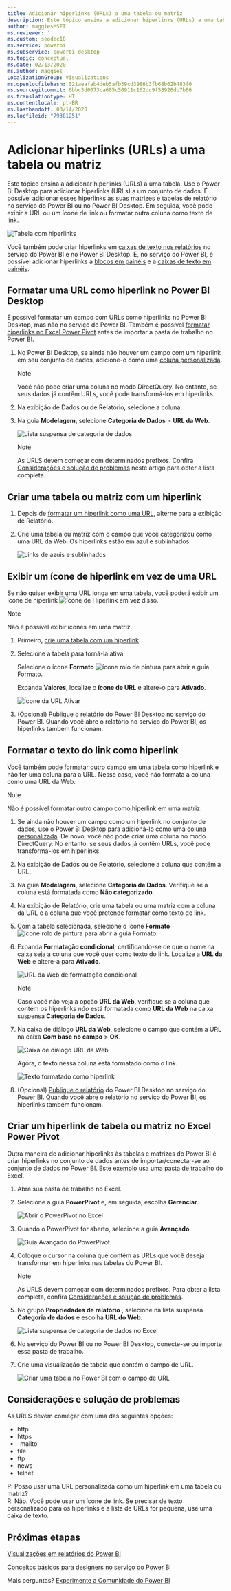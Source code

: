 ```yaml
---
title: Adicionar hiperlinks (URLs) a uma tabela ou matriz
description: Este tópico ensina a adicionar hiperlinks (URLs) a uma tabela. Use o Power BI Desktop para adicionar hiperlinks (URLs) a um conjunto de dados. Em seguida, no Power BI Desktop ou no serviço do Power BI, é possível adicionar esses hiperlinks às suas matrizes e tabelas de relatório.
author: maggiesMSFT
ms.reviewer: ''
ms.custom: seodec18
ms.service: powerbi
ms.subservice: powerbi-desktop
ms.topic: conceptual
ms.date: 02/13/2020
ms.author: maggies
LocalizationGroup: Visualizations
ms.openlocfilehash: 021aeafab4deb5afb39cd3986b3fb68b62b483f0
ms.sourcegitcommit: 6bbc3d0073ca605c50911c162dc9f58926db7b66
ms.translationtype: HT
ms.contentlocale: pt-BR
ms.lasthandoff: 03/14/2020
ms.locfileid: "79381251"
---
```

# <a name="add-hyperlinks-urls-to-a-table-or-matrix"></a>Adicionar hiperlinks (URLs) a uma tabela ou matriz
Este tópico ensina a adicionar hiperlinks (URLs) a uma tabela. Use o Power BI Desktop para adicionar hiperlinks (URLs) a um conjunto de dados. É possível adicionar esses hiperlinks às suas matrizes e tabelas de relatório no serviço do Power BI ou no Power BI Desktop. Em seguida, você pode exibir a URL ou um ícone de link ou formatar outra coluna como texto de link.

![Tabela com hiperlinks](media/power-bi-hyperlinks-in-tables/power-bi-url-link-text.png)

Você também pode criar hiperlinks em [caixas de texto nos relatórios](service-add-hyperlink-to-text-box.md) no serviço do Power BI e no Power BI Desktop. E, no serviço do Power BI, é possível adicionar hiperlinks a [blocos em painéis](service-dashboard-edit-tile.md) e a [caixas de texto em painéis](service-dashboard-add-widget.md). 


## <a name="format-a-url-as-a-hyperlink-in-power-bi-desktop"></a>Formatar uma URL como hiperlink no Power BI Desktop

É possível formatar um campo com URLs como hiperlinks no Power BI Desktop, mas não no serviço do Power BI. Também é possível [formatar hiperlinks no Excel Power Pivot](#create-a-table-or-matrix-hyperlink-in-excel-power-pivot) antes de importar a pasta de trabalho no Power BI.

1. No Power BI Desktop, se ainda não houver um campo com um hiperlink em seu conjunto de dados, adicione-o como uma [coluna personalizada](desktop-common-query-tasks.md).

    > [!NOTE]
    > Você não pode criar uma coluna no modo DirectQuery.  No entanto, se seus dados já contêm URLs, você pode transformá-los em hiperlinks.

2. Na exibição de Dados ou de Relatório, selecione a coluna. 

3. Na guia **Modelagem**, selecione **Categoria de Dados** > **URL da Web**.
   
    ![Lista suspensa de categoria de dados](media/power-bi-hyperlinks-in-tables/power-bi-format-web-url.png)

    > [!NOTE]
    > As URLS devem começar com determinados prefixos. Confira [Considerações e solução de problemas](#considerations-and-troubleshooting) neste artigo para obter a lista completa.

## <a name="create-a-table-or-matrix-with-a-hyperlink"></a>Criar uma tabela ou matriz com um hiperlink

1. Depois de [formatar um hiperlink como uma URL](#format-a-url-as-a-hyperlink-in-power-bi-desktop), alterne para a exibição de Relatório.
2. Crie uma tabela ou matriz com o campo que você categorizou como uma URL da Web. Os hiperlinks estão em azul e sublinhados.

    ![Links de azuis e sublinhados](media/power-bi-hyperlinks-in-tables/power-bi-url-blue-underline.png)


## <a name="display-a-hyperlink-icon-instead-of-a-url"></a>Exibir um ícone de hiperlink em vez de uma URL

Se não quiser exibir uma URL longa em uma tabela, você poderá exibir um ícone de hiperlink ![Ícone de Hiperlink](media/power-bi-hyperlinks-in-tables/power-bi-hyperlink-icon.png) em vez disso. 

> [!NOTE]
> Não é possível exibir ícones em uma matriz.
   
1. Primeiro, [crie uma tabela com um hiperlink](#create-a-table-or-matrix-with-a-hyperlink).

2. Selecione a tabela para torná-la ativa.

    Selecione o ícone **Formato** ![ícone rolo de pintura](media/power-bi-hyperlinks-in-tables/power-bi-paintroller.png) para abrir a guia Formato.

    Expanda **Valores**, localize o **ícone de URL** e altere-o para **Ativado**.

    ![Ícone da URL Ativar](media/power-bi-hyperlinks-in-tables/power-bi-url-icon-on.png)

1. (Opcional) [Publique o relatório](desktop-upload-desktop-files.md) do Power BI Desktop no serviço do Power BI. Quando você abre o relatório no serviço do Power BI, os hiperlinks também funcionam.

## <a name="format-link-text-as-a-hyperlink"></a>Formatar o texto do link como hiperlink

Você também pode formatar outro campo em uma tabela como hiperlink e não ter uma coluna para a URL. Nesse caso, você não formata a coluna como uma URL da Web.

> [!NOTE]
> Não é possível formatar outro campo como hiperlink em uma matriz.

1. Se ainda não houver um campo como um hiperlink no conjunto de dados, use o Power BI Desktop para adicioná-lo como uma [coluna personalizada](desktop-common-query-tasks.md). De novo, você não pode criar uma coluna no modo DirectQuery.  No entanto, se seus dados já contêm URLs, você pode transformá-los em hiperlinks.

2. Na exibição de Dados ou de Relatório, selecione a coluna que contém a URL. 

3. Na guia **Modelagem**, selecione **Categoria de Dados**. Verifique se a coluna está formatada como **Não categorizado**.

2. Na exibição de Relatório, crie uma tabela ou uma matriz com a coluna da URL e a coluna que você pretende formatar como texto de link.

3. Com a tabela selecionada, selecione o ícone **Formato** ![ícone rolo de pintura](media/power-bi-hyperlinks-in-tables/power-bi-paintroller.png) para abrir a guia Formato.

4. Expanda **Formatação condicional**, certificando-se de que o nome na caixa seja a coluna que você quer como texto do link. Localize a **URL da Web** e altere-a para **Ativado**.

    ![URL da Web de formatação condicional](media/power-bi-hyperlinks-in-tables/power-bi-format-conditional-web-url.png)

    > [!NOTE]
    > Caso você não veja a opção **URL da Web**, verifique se a coluna que contém os hiperlinks *não* está formatada como **URL da Web** na caixa suspensa **Categoria de Dados**.

5. Na caixa de diálogo **URL da Web**, selecione o campo que contém a URL na caixa **Com base no campo** > **OK**.

    ![Caixa de diálogo URL da Web](media/power-bi-hyperlinks-in-tables/power-bi-format-web-url-dialog.png)

    Agora, o texto nessa coluna está formatado como o link.

    ![Texto formatado como hiperlink](media/power-bi-hyperlinks-in-tables/power-bi-url-link-text.png)

1. (Opcional) [Publique o relatório](desktop-upload-desktop-files.md) do Power BI Desktop no serviço do Power BI. Quando você abre o relatório no serviço do Power BI, os hiperlinks também funcionam.

## <a name="create-a-table-or-matrix-hyperlink-in-excel-power-pivot"></a>Criar um hiperlink de tabela ou matriz no Excel Power Pivot

Outra maneira de adicionar hiperlinks às tabelas e matrizes do Power BI é criar hiperlinks no conjunto de dados antes de importar/conectar-se ao conjunto de dados no Power BI. Este exemplo usa uma pasta de trabalho do Excel.

1. Abra sua pasta de trabalho no Excel.
2. Selecione a guia **PowerPivot** e, em seguida, escolha **Gerenciar**.
   
   ![Abrir o PowerPivot no Excel](media/power-bi-hyperlinks-in-tables/createhyperlinkinpowerpivot2.png)
1. Quando o PowerPivot for aberto, selecione a guia **Avançado**.
   
   ![Guia Avançado do PowerPivot](media/power-bi-hyperlinks-in-tables/createhyperlinkinpowerpivot3.png)
4. Coloque o cursor na coluna que contém as URLs que você deseja transformar em hiperlinks nas tabelas do Power BI.
   
   > [!NOTE]
   > As URLS devem começar com determinados prefixos. Para obter a lista completa, confira [Considerações e solução de problemas](#considerations-and-troubleshooting).
   > 
   
5. No grupo **Propriedades de relatório** , selecione na lista suspensa **Categoria de dados** e escolha **URL do Web**. 
   
   ![Lista suspensa de categoria de dados no Excel](media/power-bi-hyperlinks-in-tables/createhyperlinksnew.png)

6. No serviço do Power BI ou no Power BI Desktop, conecte-se ou importe essa pasta de trabalho.
7. Crie uma visualização de tabela que contém o campo de URL.
   
   ![Criar uma tabela no Power BI com o campo de URL](media/power-bi-hyperlinks-in-tables/hyperlinksintables.gif)

## <a name="considerations-and-troubleshooting"></a>Considerações e solução de problemas

As URLS devem começar com uma das seguintes opções:
- http
- https
- -mailto
- file
- ftp
- news
- telnet

P: Posso usar uma URL personalizada como um hiperlink em uma tabela ou matriz?    
R: Não. Você pode usar um ícone de link. Se precisar de texto personalizado para os hiperlinks e a lista de URLs for pequena, use uma caixa de texto.


## <a name="next-steps"></a>Próximas etapas
[Visualizações em relatórios do Power BI](visuals/power-bi-report-visualizations.md)

[Conceitos básicos para designers no serviço do Power BI](service-basic-concepts.md)

Mais perguntas? [Experimente a Comunidade do Power BI](https://community.powerbi.com/)

